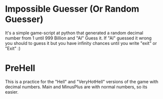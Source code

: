# Impossible Guesser (Or Random Guesser)
It's a simple game-script at python that generated a random decimal number from 1 until 999 Billion and "AI" Guess it. If "AI" guessed it wrong you should to guess it but you have infinity chances until you write "exit" or "Exit" :)

# PreHell

This is a practice for the "Hell" and "VeryHotHell" versions of the game with decimal numbers. Main and MinusPlus are with normal numbers, so its easier.



